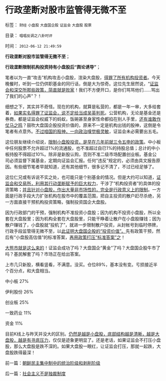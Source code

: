 # 行政垄断对股市监管得无微不至

标签： `财经` `小盘股` `大盘国企股` `证监会` `大盘股` `股票` 

目录： `唱唱反调之八卦时评`

时间： `2012-06-12 21:49:59`

**行政垄断对股市监管得无微不至**；

**行政垄断限制机构投资持有小盘股后“舆论诱导”**；

笔者以为一直“攻击”机构攻击小盘股，渲染大盘股，[得罪了所有机构投资者](../../../2012/1/10/股民自已不反对股市谷物法，无人会替股民反对.md)。今天晚餐时，听到一位仍供职基金的同行话，倒是大为惊奇。这位先生居然说，“[证监会和深交所那些政策，简直就是败家](../../../2012/6/5/证监会的“技术分析”和计划经济的敢作敢为.md)！我们不方便开口，是你们骂骂他们……骂出了我们的心声”？！

细想之下，其实并不奇怪。现在的机构，就算是私营的，都是一年一审，大多给套着，[如果实名得罪了证监会，说不定给当成吴英判死](../../../2012/6/10/为什么金融秩序Order吴英该死.md)。公营机构，无论是基金还是券商，都是证监会权威下的蚂蚁，饭碗甚至身家性命都掐在别人手里，[还有谁敢作仗马之鸣](../../../2009/10/9/民意就是民主吗？可定制的民意呢？.md)？鼓吹大盘国企股投资价值的，原来不一定是机构出钱的股神，这倒是令笔者有点意外。[不过咱国的股神，一向政治嗅觉极灵敏](../../../2012/1/10/机构型股神的“谷物法”，政治型股神和孔庆东老师.md)，证监会未必需要出五毛。

这位朋友继续介绍说，[限制小盘股投资，是早在几年前就三令五申的政策](../../../2012/1/5/A股机构化超过60-，还打压小盘股，就注定大熊市.md)。中小板中任何股票不允许超过1%的流通股，也不准超过自已1%的持股总值；总计的中小板持股不得超过10%。除非是新股认购，否则不准二级市场配置创业板。基金公司必须监督下属基金，定期向证监会汇报。任何“违反”规定的，必须由具文报告原因。有些细节笔者早就知道，还有其他细节，很多记不清了，不过已经足够了。

这位仁兄或有诉说不实之处，也可能只是个别基金的情况。但是大约可以知道，[证监会和交易所，利用其行动垄断赋予的巨大权力](../../../2012/3/7/监管的含义就是公有制；监管本身就意味着国进民退.md)，干涉了“机构投资者”的具体的投资策略；[并且针对小盘股，作出大量非市场性的，完全是行政意义上的限制](../../../2012/4/24/强盗逻辑正在制造空前的金融危机和经济危机.md)。一方面是行政手段大力扩张机构在股市中的覆盖范围，把自主投资的散户赶尽杀绝，另一方面直接干预机构投资策略，强制投资国企大盘股。

因为行政部门的干预，强制机构不准投资小盘股；因为机构不投资小盘股，所以全套在大盘股里；因为机构全套在大盘股里，只能干睁着让散户在小盘股赚钱；因为散户赚钱了，小盘股就“投机了”，就进一步限制散户投资，从封帐号到临时停牌，行政手段监管得无微不至，以[此证明大盘国企股的“投资价值”。](../../../2011/1/18/大象有癌症，小猴扛大旗!.md)先有政策干预，然后有“小盘股高估值”的标准答案，[再用政策打压“标准答案”之](../../../2009/11/16/当绝对的真理标准失效后“真理越辩越明”？.md)！

[大熊市就是这么来的](../../../2012/1/5/证监会政策过度令A股熊遍全球.md)！证监会成功了吗？大盘国企“黄金”了吗？大盘国企股牛市了吗？基民解套了吗？市场正在给出答案。

上市几只新股，横看竖看，不满意。没买。仓位89%，基本没有变。亏损接近半个百分点，和大盘相当。

中小板 27%

伊利股份 26%

创业板 25%

一致药业 11%

资金 11%

目前K线上与昨天并没大的区别。[仍然是越是小盘股，底部结构越是清晰，越是大盘股，越是有寻底压力](../../../2012/6/11/证监会会否再次打杀A股的牛市“趋势”？.md)，仅仅是迹象更明显了。还是老话，如果证监会不打压小盘股，那么大盘股是跌不深的。如果大盘股一眼红，让证监会打压，那就一起跌，大盘股跌得最深！



前一篇：[朝鲜民主集中制中的统治阶级和剥削阶级](../../../2012/6/12/朝鲜民主集中制中的统治阶级和剥削阶级.md)

后一篇：[社会主义不是独裁制度](../../../2012/6/13/社会主义不是独裁制度.md)